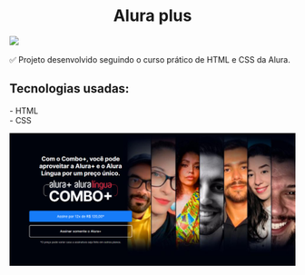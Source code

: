 <h1 align="center"> Alura plus</h1>
<p align="left">
<img src="http://img.shields.io/static/v1?label=STATUS&message=DONE&color=GREEN&style=for-the-badge"/>
</p>

:white_check_mark: Projeto desenvolvido seguindo o curso prático de HTML e CSS da Alura. 

<h2>Tecnologias usadas:</h2>
- HTML <br>
- CSS
<p>

![Cabeçalho da página](https://github.com/RaquelHCastro/alura-plus/blob/main/Alura%2B%20site.jpg)



